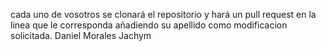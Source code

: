 cada uno de vosotros se clonará el repositorio y hará un pull request en la linea que le corresponda añadiendo su apellido como modificacion solicitada.
Daniel Morales Jachym
